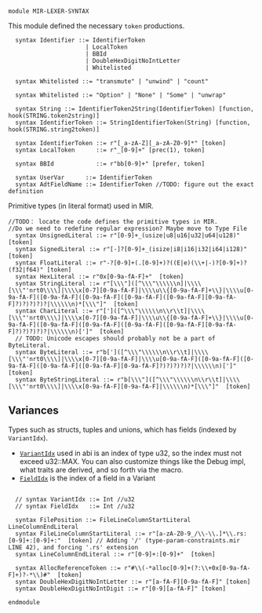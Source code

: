 ```k
module MIR-LEXER-SYNTAX
```

This module defined the necessary `token` productions.

```k
  syntax Identifier ::= IdentifierToken
                      | LocalToken
                      | BBId
                      | DoubleHexDigitNoIntLetter
                      | Whitelisted

  syntax Whitelisted ::= "transmute" | "unwind" | "count"

  syntax Whitelisted ::= "Option" | "None" | "Some" | "unwrap"

  syntax String ::= IdentifierToken2String(IdentifierToken) [function, hook(STRING.token2string)]
  syntax IdentifierToken ::= StringIdentifierToken(String) [function, hook(STRING.string2token)]
```

```k
  syntax IdentifierToken ::= r"[_a-zA-Z][_a-zA-Z0-9]*" [token]
  syntax LocalToken      ::= r"_[0-9]+" [prec(1), token]

  syntax BBId            ::= r"bb[0-9]+" [prefer, token]

  syntax UserVar      ::= IdentifierToken
  syntax AdtFieldName ::= IdentifierToken //TODO: figure out the exact definition
```

Primitive types (in literal format) used in MIR. 

```k
//TODO： locate the code defines the primitive types in MIR.
//Do we need to redefine regular expression? Maybe move to Type File
  syntax UnsignedLiteral ::= r"[0-9]+_(usize|u8|u16|u32|u64|u128)" [token]
  syntax SignedLiteral ::= r"[-]?[0-9]+_(isize|i8|i16|i32|i64|i128)" [token]
  syntax FloatLiteral ::= r"-?[0-9]+(.[0-9]+)?((E|e)(\\+|-)?[0-9]+)?(f32|f64)" [token]
  syntax HexLiteral ::= r"0x[0-9a-fA-F]+"  [token]
  syntax StringLiteral ::= r"[\\\"]([^\\\"\\\\\\n]|\\\\[\\\"'nrt0\\\\]|\\\\x[0-7][0-9a-fA-F]|\\\\u\\{[0-9a-fA-F]+\\}|\\\\u[0-9a-fA-F]([0-9a-fA-F]([0-9a-fA-F]([0-9a-fA-F]([0-9a-fA-F][0-9a-fA-F]?)?)?)?)?|\\\\\\n)*[\\\"]"  [token]
  syntax CharLiteral ::= r"[']([^\\\"\\\\\\n\\r\\t]|\\\\[\\\"'nrt0\\\\]|\\\\x[0-7][0-9a-fA-F]|\\\\u\\{[0-9a-fA-F]+\\}|\\\\u[0-9a-fA-F]([0-9a-fA-F]([0-9a-fA-F]([0-9a-fA-F]([0-9a-fA-F][0-9a-fA-F]?)?)?)?)?|\\\\\\n)[']"  [token]
  // TODO: Unicode escapes should probably not be a part of ByteLiteral.
  syntax ByteLiteral ::= r"b[']([^\\\"\\\\\\n\\r\\t]|\\\\[\\\"'nrt0\\\\]|\\\\x[0-7][0-9a-fA-F]|\\\\u[0-9a-fA-F]([0-9a-fA-F]([0-9a-fA-F]([0-9a-fA-F]([0-9a-fA-F][0-9a-fA-F]?)?)?)?)?|\\\\\\n)[']"  [token]
  syntax ByteStringLiteral ::= r"b[\\\"]([^\\\"\\\\\\n\\r\\t]|\\\\[\\\"'nrt0\\\\]|\\\\x[0-9a-fA-F][0-9a-fA-F]|\\\\\\n)*[\\\"]"  [token]
```

## Variances

Types such as structs, tuples and unions, which has fields (indexed by `VariantIdx`).

- [`VariantIdx`](https://github.com/rust-lang/rust/blob/ffaa32b7b646c208f20c827655bb98ff9868852e/compiler/rustc_abi/src/lib.rs#L1493) used in abi is an index of type u32, so the index must not exceed u32::MAX. You can also customize things like the Debug impl, what traits are derived, and so forth via the macro.
- [`FieldIdx`](https://github.com/rust-lang/rust/blob/d7e751006cb3691d1384b74196a9cb45447acfa8/compiler/rustc_abi/src/lib.rs#L1119) is the index of a field in a Variant
```k

  // syntax VariantIdx ::= Int //u32
  // syntax FieldIdx   ::= Int //u32
```

```k
  syntax FilePosition ::= FileLineColumnStartLiteral LineColumnEndLiteral
  syntax FileLineColumnStartLiteral ::= r"[a-zA-Z0-9_/\\-\\.]*\\.rs:[0-9]+:[0-9]+:"  [token] // Adding '/' (type-param-constraints.mir LINE 42), and forcing '.rs' extension
  syntax LineColumnEndLiteral ::= r"[0-9]+:[0-9]+"  [token]
```

```k
  syntax AllocReferenceToken ::= r"#\\(-*alloc[0-9]+(?:\\+0x[0-9a-fA-F]+)?-*\\)#"  [token]
  syntax DoubleHexDigitNoIntLetter ::= r"[a-fA-F][0-9a-fA-F]" [token]
  syntax DoubleHexDigitNoIntDigit ::= r"[0-9][a-fA-F]" [token]
```

```k
endmodule
```
